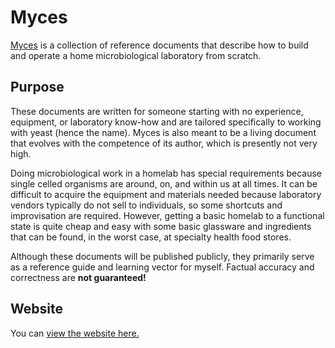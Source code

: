 # Myces

[Myces](https://mferrera.github.io/myces) is a collection of reference
documents that describe how to build and operate a home microbiological
laboratory from scratch.


## Purpose

These documents are written for someone starting with no experience, equipment,
or laboratory know-how and are tailored specifically to working with yeast
(hence the name). Myces is also meant to be a living document that evolves
with the competence of its author, which is presently not very high.

Doing microbiological work in a homelab has special requirements because
single celled organisms are around, on, and within us at all times. It can
be difficult to acquire the equipment and materials needed because laboratory
vendors typically do not sell to individuals, so some shortcuts and
improvisation are required. However, getting a basic homelab to a functional
state is quite cheap and easy with some basic glassware and ingredients that
can be found, in the worst case, at specialty health food stores.

Although these documents will be published publicly, they primarily serve
as a reference guide and learning vector for myself. Factual accuracy and
correctness are **not guaranteed!**


## Website

You can [view the website here.](https://mferrera.github.io/myces)
